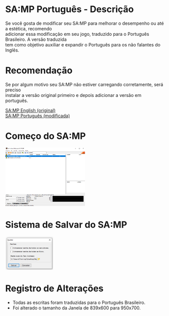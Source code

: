 # SA:MP Português - Descrição
Se você gosta de modificar seu SA:MP para melhorar o desempenho ou até a estética, recomendo<br>
adicionar essa modificação em seu jogo, traduzido para o Português Brasileiro. A versão traduzida<br>
tem como objetivo auxiliar e expandir o Português para os não falantes do Inglês.<br>

# Recomendação
Se por algum motivo seu SA:MP não estiver carregando corretamente, será preciso<br>
instalar a versão original primeiro e depois adicionar a versão em português.<br>

<a href="https://www.sa-mp.com/download.php">SA:MP English (original)</a><br>
<a href="https://github.com/R0htg0r/SA-MP-Portugues/archive/refs/heads/main.zip">SA:MP Português (modificada)</a><br>

# Começo do SA:MP
<img src="https://raw.githubusercontent.com/R0htg0r/SA-MP-Portugues/main/img/Casa.png" width="50%">

# Sistema de Salvar do SA:MP
<img src="https://raw.githubusercontent.com/R0htg0r/SA-MP-Portugues/main/img/Salvar.png" width="30%">

# Registro de Alterações
* Todas as escritas foram traduzidas para o Português Brasileiro.
* Foi alterado o tamanho da Janela de 839x600 para 950x700.
